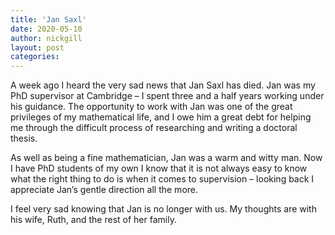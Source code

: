 ```yaml
---
title: 'Jan Saxl'
date: 2020-05-10
author: nickgill
layout: post
categories:
---
```


A week ago I heard the very sad news that Jan Saxl has died. Jan was my PhD supervisor at Cambridge – I spent three and a half years working under his guidance. The opportunity to work with Jan was one of the great privileges of my mathematical life, and I owe him a great debt for helping me through the difficult process of researching and writing a doctoral thesis.

As well as being a fine mathematician, Jan was a warm and witty man. Now I have PhD students of my own I know that it is not always easy to know what the right thing to do is when it comes to supervision – looking back I appreciate Jan’s gentle direction all the more.

I feel very sad knowing that Jan is no longer with us. My thoughts are with his wife, Ruth, and the rest of her family.

